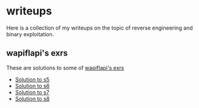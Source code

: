 # writeups
Here is a collection of my writeups on the topic of reverse engineering and binary exploitation.

## wapiflapi's exrs

These are solutions to some of [wapiflapi's exrs](https://github.com/wapiflapi/exrs)

* [Solution to s5](https://github.com/mrmacete/writeups/tree/master/wapiflapi-exrs/sploit/s5)
* [Solution to s6](https://github.com/mrmacete/writeups/tree/master/wapiflapi-exrs/sploit/s6)
* [Solution to s7](https://github.com/mrmacete/writeups/tree/master/wapiflapi-exrs/sploit/s7)
* [Solution to s8](https://github.com/mrmacete/writeups/tree/master/wapiflapi-exrs/sploit/s8)

